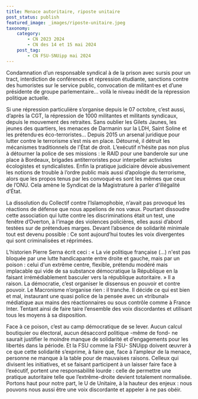 ```yaml
---
title: Menace autoritaire, riposte unitaire
post_status: publish
featured_image: _images/riposte-unitaire.jpeg
taxonomy:
    category:
        - CN 2023 2024
        - CN des 14 et 15 mai 2024
    post_tag:
        - CN FSU-SNUipp mai 2024
---
```




Condamnation d’un responsable syndical à de la prison avec sursis pour un tract, interdiction de conférences et répression étudiante, sanctions contre des humoristes sur le service public, convocation de militant·es et d’une présidente de groupe parlementaire… voilà le niveau inédit de la répression politique actuelle.

Si une répression particulière s’organise depuis le 07 octobre, c’est aussi, d’après la CGT, la répression de 1000 militantes et militants syndicaux, depuis le mouvement des retraites. Sans oublier les Gilets Jaunes, les jeunes des quartiers, les menaces de Darmanin sur la LDH, Saint Soline et les prétendu·es éco-terroristes...
Depuis 2015 un arsenal juridique pour lutter contre le terrorisme s’est mis en place. Détourné, il détruit les mécanismes traditionnels de l'État de droit.
L’exécutif n’hésite pas non plus à détourner la police de ses missions : le RAID pour une banderole sur une place à Bordeaux, brigades antiterroristes pour interpeller activistes écologistes et syndicalistes.
Enfin la pratique judiciaire dévoie abusivement les notions de trouble à l’ordre public mais aussi d’apologie du terrorisme, alors que les propos tenus par les convoqué·es sont les mêmes que ceux de l’ONU. Cela amène le Syndicat de la Magistrature à parler d’illégalité d’État.

La dissolution du Collectif contre l’Islamophobie, n’avait pas provoqué les réactions de défense que nous appelions de nos vœux. Pourtant dissoudre cette association qui lutte contre les discriminations était un test, une fenêtre d’Overton, à l’image des violences policières, elles aussi d’abord testées sur de prétendues marges.
Devant l’absence de solidarité minimale tout est devenu possible : Ce sont aujourd’hui toutes les voix divergentes qui sont criminalisées et réprimées.

L’historien Pierre Serna écrit ceci : « La vie politique française (…) n'est pas bloquée par une lutte handicapante entre droite et gauche, mais par un poison : celui d'un extrême centre, flexible, prétendu modéré mais implacable qui vide de sa substance démocratique la République en la faisant irrémédiablement basculer vers la république autoritaire. »
Il a raison. La démocratie, c’est organiser le dissensus en pouvoir et contre pouvoir.
Le Macronisme n’organise rien : il tranche. Il décide ce qui est bien et mal, instaurant une quasi police de la pensée avec un «tribunal» médiatique aux mains des réactionnaires ou sous contrôle comme à France Inter. Tentant ainsi de faire taire l’ensemble des voix discordantes et utilisant tous les moyens à sa disposition.

Face à ce poison, c’est au camp démocratique de se lever.
Aucun calcul boutiquier ou électoral, aucun désaccord politique -même de fond- ne saurait justifier le moindre manque de solidarité et d’engagements pour les libertés dans la période.
Et la FSU comme la FSU- SNUipp doivent œuvrer à ce que cette solidarité s’exprime, à faire que, face à l’ampleur de la menace, personne ne manque à la table pour de mauvaises raisons. Celleux qui divisent les initiatives, et se faisant participent à un laisser faire face à l’exécutif, portent une responsabilité lourde : celle de permettre une pratique autoritaire telle que l’extrême-droite devient totalement normalisée.
Portons haut pour notre part, le U de Unitaire, à la hauteur des enjeux : nous pouvons nous aussi être une voix discordante et appeler à ne pas obéir.
